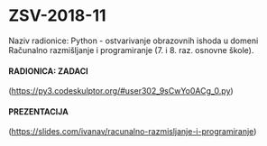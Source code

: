 # ZSV-2018-11
Naziv radionice: Python - ostvarivanje obrazovnih ishoda u domeni Računalno razmišljanje i programiranje (7. i 8. raz. osnovne škole).

#### RADIONICA: ZADACI
(https://py3.codeskulptor.org/#user302_9sCwYo0ACg_0.py)


#### PREZENTACIJA
(https://slides.com/ivanav/racunalno-razmisljanje-i-programiranje)
